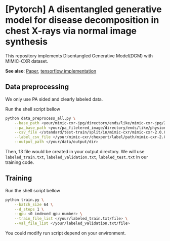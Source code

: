 # [Pytorch] A disentangled generative model for disease decomposition in chest X-rays via normal image synthesis

This repository implements Disentangled Generative Model(DGM) with MIMIC-CXR dataset.

**See also**: [Paper](https://doi.org/10.1016/j.media.2020.101839), [tensorflow implementation](https://github.com/YeongHyeon/DGM-TF)

## Data preprocessing

We only use PA sided and clearly labeled data.

Run the shell script bellow

```bash
python data_preprocess_all.py \
    --base_path <your/mimic-cxr-jpg/directory/ends/like/mimic-cxr-jpg/2.1.0/files> \
    --pa_base_path <your/pa_filetered_image/directory/ends/like/physionet.org/pa_filter/pa_filtered_images> \
    --csv_file </standard/test-train/split/in/mimic-cxr/mimic-cxr-2.0.0-split.csv> \
    --label_csv_file </your/mimic-cxr/chexpert/label/path/mimic-cxr-2.0.0-chexpert.csv> \
    --output_path </your/data/output/dir>
```

Then, 13 file would be created in your output directory. We will use `labeled_train.txt`, `labeled_validation.txt`, `labeled_test.txt` in our training code.

## Training

Run the shell script bellow

```bash
python train.py \
    --batch_size 64 \
    --d_steps 1 \
    --gpu <0 indexed gpu number> \
    --train_file_list </your/labeled_train.txt/file> \
    --val_file_list </your/labeled_validation.txt/file>
```

You could modify run script depend on your environment.